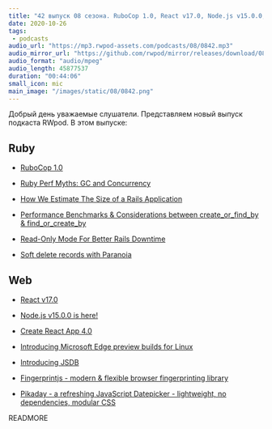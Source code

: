 ```yaml
---
title: "42 выпуск 08 сезона. RuboCop 1.0, React v17.0, Node.js v15.0.0, Create React App 4.0, Ruby Perf Myths, JSDB, Fingerprintjs и прочее"
date: 2020-10-26
tags:
 - podcasts
audio_url: "https://mp3.rwpod-assets.com/podcasts/08/0842.mp3"
audio_mirror_url: "https://github.com/rwpod/mirror/releases/download/08.42/0842.mp3"
audio_format: "audio/mpeg"
audio_length: 45877537
duration: "00:44:06"
small_icon: mic
main_image: "/images/static/08/0842.png"
---
```


Добрый день уважаемые слушатели. Представляем новый выпуск подкаста RWpod. В этом выпуске:

## Ruby

 - [RuboCop 1.0](https://metaredux.com/posts/2020/10/21/rubocop-1-0.html)
 - [Ruby Perf Myths: GC and Concurrency](https://mailchi.mp/railsspeed/ruby-perf-myths-gc-and-concurrency?e=45f407dd66)
 - [How We Estimate The Size of a Rails Application](https://www.fastruby.io/blog/rails/code-quality/how-we-estimate-rails-application-size.html)


 - [Performance Benchmarks & Considerations between create_or_find_by & find_or_create_by](https://www.mayerdan.com/ruby/2020/10/22/ar-find_or_create)
 - [Read-Only Mode For Better Rails Downtime](https://ctoomey.com/writing/read-only-mode-for-better-rails-downtime/)
 - [Soft delete records with Paranoia](https://fullstackrubyonrails.com/blog/soft-delete-with-paranoia-gem-in-rails)

## Web

 - [React v17.0](https://reactjs.org/blog/2020/10/20/react-v17.html)
 - [Node.js v15.0.0 is here!](https://nodejs.medium.com/node-js-v15-0-0-is-here-deb00750f278)
 - [Create React App 4.0](https://github.com/facebook/create-react-app/blob/master/CHANGELOG.md#400-2020-10-23)
 - [Introducing Microsoft Edge preview builds for Linux](https://blogs.windows.com/msedgedev/2020/10/20/microsoft-edge-dev-linux/)


 - [Introducing JSDB](https://ar.al/2020/10/20/introducing-jsdb/)
 - [Fingerprintjs - modern & flexible browser fingerprinting library](https://github.com/fingerprintjs/fingerprintjs)
 - [Pikaday - a refreshing JavaScript Datepicker - lightweight, no dependencies, modular CSS](https://github.com/Pikaday/Pikaday)

READMORE
